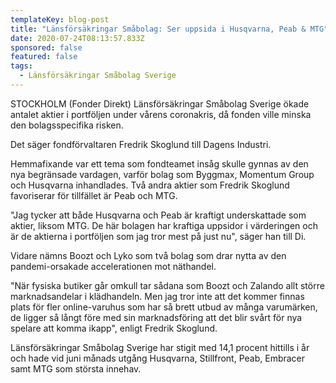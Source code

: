 ```yaml
---
templateKey: blog-post
title: "Länsförsäkringar Småbolag: Ser uppsida i Husqvarna, Peab & MTG"
date: 2020-07-24T08:13:57.833Z
sponsored: false
featured: false
tags:
  - Länsförsäkringar Småbolag Sverige
---
```

STOCKHOLM (Fonder Direkt) Länsförsäkringar Småbolag Sverige ökade antalet aktier i portföljen under vårens coronakris, då fonden ville minska den bolagsspecifika risken.

Det säger fondförvaltaren Fredrik Skoglund till Dagens Industri.

Hemmafixande var ett tema som fondteamet insåg skulle gynnas av den nya begränsade vardagen, varför bolag som Byggmax, Momentum Group och Husqvarna inhandlades. Två andra aktier som Fredrik Skoglund favoriserar för tillfället är Peab och MTG.

"Jag tycker att både Husqvarna och Peab är kraftigt underskattade som aktier, liksom MTG. De här bolagen har kraftiga uppsidor i värderingen och är de aktierna i portföljen som jag tror mest på just nu", säger han till Di.

Vidare nämns Boozt och Lyko som två bolag som drar nytta av den pandemi-orsakade accelerationen mot näthandel.

"När fysiska butiker går omkull tar sådana som Boozt och Zalando allt större marknadsandelar i klädhandeln. Men jag tror inte att det kommer finnas plats för fler online-varuhus som har så brett utbud av många varumärken, de ligger så långt före med sin marknadsföring att det blir svårt för nya spelare att komma ikapp", enligt Fredrik Skoglund.

Länsförsäkringar Småbolag Sverige har stigit med 14,1 procent hittills i år och hade vid juni månads utgång Husqvarna, Stillfront, Peab, Embracer samt MTG som största innehav.